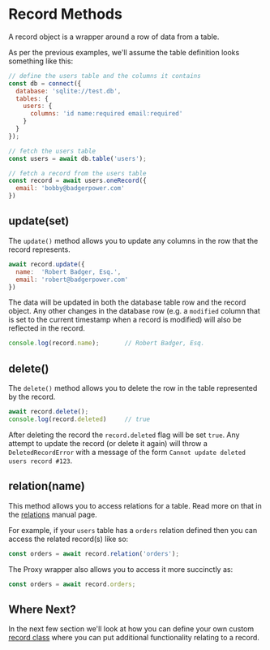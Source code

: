 # Record Methods

A record object is a wrapper around a row of data from a table.

As per the previous examples, we'll assume the table definition looks
something like this:

```js
// define the users table and the columns it contains
const db = connect({
  database: 'sqlite://test.db',
  tables: {
    users: {
      columns: 'id name:required email:required'
    }
  }
});

// fetch the users table
const users = await db.table('users');

// fetch a record from the users table
const record = await users.oneRecord({
  email: 'bobby@badgerpower.com'
})
```

## update(set)

The `update()` method allows you to update any columns in the row that the record
represents.

```js
await record.update({
  name:  'Robert Badger, Esq.',
  email: 'robert@badgerpower.com'
})
```

The data will be updated in both the database table row and the record object.
Any other changes in the database row (e.g. a `modified` column that is set to
the current timestamp when a record is modified) will also be reflected in the
record.

```js
console.log(record.name);       // Robert Badger, Esq.
```

## delete()

The `delete()` method allows you to delete the row in the table represented by
the record.

```js
await record.delete();
console.log(record.deleted)     // true
```

After deleting the record the `record.deleted` flag will be set `true`.  Any
attempt to update the record (or delete it again) will throw a `DeletedRecordError`
with a message of the form `Cannot update deleted users record #123`.

## relation(name)

This method allows you to access relations for a table.  Read more on that in
the [relations](relations) manual page.

For example, if your `users` table has a `orders` relation defined then you can
access the related record(s) like so:

```js
const orders = await record.relation('orders');
```

The Proxy wrapper also allows you to access it more succinctly as:

```js
const orders = await record.orders;
```

## Where Next?

In the next few section we'll look at how you can define your own
custom [record class](record-class) where you can put
additional functionality relating to a record.